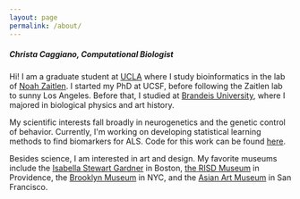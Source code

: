 ```yaml
---
layout: page
permalink: /about/
---
```

##### Christa Caggiano, Computational Biologist

Hi! I am a graduate student at [UCLA](https://bioinformatics.ucla.edu/) where I study bioinformatics in the lab of [Noah Zaitlen](http://zaitlenlab.science/). I started my PhD at UCSF, before following the Zaitlen lab to sunny Los Angeles. Before that, I studied at [Brandeis University](http://www.brandeis.edu/), where I majored in biological physics and art history.

My scientific interests fall broadly in neurogenetics and the genetic control of behavior. Currently, I'm working on developing statistical learning methods to find biomarkers for ALS. Code for this work can be found [here](https://github.com/christacaggiano/celfie).

Besides science, I am interested in art and design. My favorite museums include the [Isabella Stewart Gardner](https://www.gardnermuseum.org/) in Boston, [the RISD Museum](https://risdmuseum.org/) in Providence, the [Brooklyn Museum](https://www.brooklynmuseum.org/) in NYC, and the [Asian Art Museum](http://www.asianart.org/) in San Francisco.
